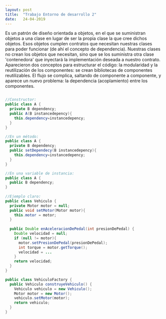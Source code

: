 ```yaml
---
layout: post
title:  "Trabajo Entorno de desarrollo 2"
date:   24-04-2019
---
```


<p class="intro"><span class="dropcap">E</span>s un patrón de diseño orientada a objetos, 
en el que se suministran objetos a una clase en lugar de ser la propia clase la que cree dichos objetos.
Esos objetos cumplen contratos que necesitan nuestras clases para poder funcionar (de ahí el concepto de dependencia).
Nuestras clases no crean los objetos que necesitan, sino que se los suministra otra clase 'contenedora' que inyectará la 
implementación deseada a nuestro contrato.  
Aparecieron dos conceptos para estructurar el código: la modularidad y la reutilización de los componentes: 
se crean bibliotecas de componentes reutilizables. El flujo se complica, saltando de componente a componente, 
y aparece un nuevo problema: la dependencia (acoplamiento) entre los componentes.  
  
```java

//Constructor:  
public class A {
  private B dependency;
  public A(B instancedepency){
    this.dependency=instancedepency;
  }
}  

//En un método:
public class A {
  private B dependency;
  public setDependecy(B instancedepency){
    this.dependency=instancedepency;
  }
}  

//En una variable de instancia:  
public class A {
  public B dependency;
}  
  
//Ejemplo claro:  
public class Vehiculo {
  private Motor motor = null;
  public void setMotor(Motor motor){
    this.motor = motor;
  }
  
  public Double enAceleracionDePedal(int presionDePedal) {
    Double velocidad = null;
    if (null != motor){
      motor.setPresionDePedal(presionDePedal);
      int torque = motor.getTorque();
      velocidad = ...
    }
    return velocidad;
  }
}  

public class VehiculoFactory {
  public Vehiculo construyeVehiculo() {
    Vehiculo vehiculo = new Vehiculo();
    Motor motor = new Motor();
    vehiculo.setMotor(motor);
    return vehiculo;
  }
}

```
